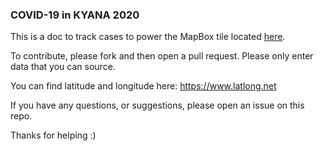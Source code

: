 ###  COVID-19 in KYANA 2020  

This is a doc to track cases to power the MapBox tile located [here](https://api.mapbox.com/styles/v1/civicdataally/ck7mjpne200cv1ilhrqh4vmn1.html?fresh=true&title=view&access_token=pk.eyJ1IjoiY2l2aWNkYXRhYWxseSIsImEiOiI2ZGJjZTIyN2FjODA1MWUwNTM2NGVkMDJkOTg1ZGEzMiJ9.knVrcTIOM6xUxCOqtyFcaw).  

To contribute, please fork and then open a pull request. Please only enter data that you can source.  

You can find latitude and longitude here: https://www.latlong.net  

If you have any questions, or suggestions, please open an issue on this repo.  

Thanks for helping :)  
